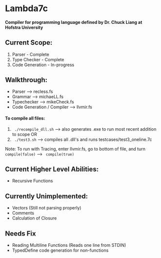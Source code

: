 # Lambda7c 
#### Compiler for programming language defined by Dr. Chuck Liang at Hofstra University


## Current Scope:
1. Parser - Complete
2. Type Checker - Complete
3. Code Generation - In-progress  

## Walkthrough:
- Parser --> recless.fs
- Grammar --> michaeLL.fs
- Typechecker --> mikeCheck.fs
- Code Generation / Compiler --> llvmir.fs

#### To compile all files:
1. ``` ./recompile_dll.sh```  --> also generates .exe to run most recent addition to scope
OR
2. ``` ./test3.sh``` --> compiles all .dll's and runs testcases/test3_oneline.7c
  
Note: To run with Tracing, enter llvmir.fs, go to bottom of file, and turn ``` compile(false)``` --> ``` compile(true)```

## Current Higher Level Abilities:
- Recursive Functions

## Currently Unimplemented:
- Vectors (Still not parsing properly)
- Comments 
- Calculation of Closure

## Needs Fix
- Reading Multiline Functions (Reads one line from STDIN)
- TypedDefine code generation for non-functions
